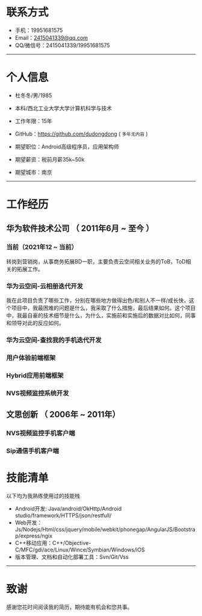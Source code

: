 
# 联系方式

- 手机：19951681575
- Email：2415041339@qq.com
- QQ/微信号：2415041339/19951681575

---

# 个人信息

 - 杜冬冬/男/1985
 - 本科/西北工业大学大学计算机科学与技术
 - 工作年限：15年
 - GitHub：https://github.com/dudongdong ( ``` 多年无内容 ```  )

 - 期望职位：Android高级程序员，应用架构师
 - 期望薪资：税前月薪35k~50k
 - 期望城市：南京

---

# 工作经历

## 华为软件技术公司 （ 2011年6月 ~ 至今 ）

### 当前（2021年12 ~ 当前）
转岗到营销岗，从事商务拓展BD一职，主要负责云空间相关业务的ToB，ToD相关的拓展工作。


### 华为云空间-云相册迭代开发
我在此项目负责了哪些工作，分别在哪些地方做得出色/和别人不一样/成长快，这个项目中，我最困难的问题是什么，我采取了什么措施，最后结果如何。这个项目中，我最自豪的技术细节是什么，为什么，实施前和实施后的数据对比如何，同事和领导对此的反应如何。


### 华为云空间-查找我的手机迭代开发

### 用户体验前端框架
 
### Hybrid应用前端框架

### NVS视频监控系统开发 

## 文思创新 （ 2006年 ~ 2011年）

### NVS视频监控手机客户端 
### Sip通信手机客户端

# 技能清单

以下均为我熟练使用过的技能栈
- Android开发: Java/android/OkHttp/Android studio/framework/HTTPS/json/restfull/
- Web开发：Js/Nodejs/Html/css/jquery/mobile/webkit/phonegap/AngularJS/Bootstrap/express/ngix
- C++移动应用：C++/Objective-C/MFC/gdi/ace/Linux/Wince/Symbian/Windows/iOS
- 版本管理、文档和自动化部署工具：Svn/Git/Vss

---

# 致谢
感谢您花时间阅读我的简历，期待能有机会和您共事。
